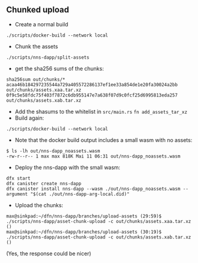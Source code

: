 ## Chunked upload
* Create a normal build
```
./scripts/docker-build --network local
```
* Chunk the assets
```
./scripts/nns-dapp/split-assets
```
* get the sha256 sums of the chunks:
```
sha256sum out/chunks/*
acaa46b184297235544a729a405572286137ef1ee33a854de1e20fa30024a2bb  out/chunks/assets.xaa.tar.xz
0f9c5e58fdc75f403f7872c6db955147e7a638f07d9c0fcf25d6995813eda257  out/chunks/assets.xab.tar.xz
```
* Add the shasums to the whitelist in `src/main.rs` `fn add_assets_tar_xz`
* Build again:
```
./scripts/docker-build --network local
```
* Note that the docker build output includes a small wasm with no assets:
```
$ ls -lh out/nns-dapp_noassets.wasm 
-rw-r--r-- 1 max max 818K Mai 11 06:31 out/nns-dapp_noassets.wasm
```
* Deploy the nns-dapp with the small wasm:
```
dfx start
dfx canister create nns-dapp
dfx canister install nns-dapp --wasm ./out/nns-dapp_noassets.wasm --argument "$(cat ./out/nns-dapp-arg-local.did)"
```
* Upload the chunks:
```
max@sinkpad:~/dfn/nns-dapp/branches/upload-assets (29:59)$ ./scripts/nns-dapp/asset-chunk-upload -c out/chunks/assets.xaa.tar.xz
()
max@sinkpad:~/dfn/nns-dapp/branches/upload-assets (30:19)$ ./scripts/nns-dapp/asset-chunk-upload -c out/chunks/assets.xab.tar.xz
()
```
(Yes, the response could be nicer)
